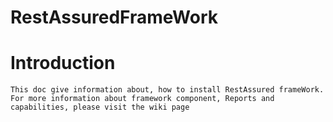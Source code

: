 # RestAssuredFrameWork

# Introduction
    This doc give information about, how to install RestAssured frameWork. For more information about framework component, Reports and capabilities, please visit the wiki page
